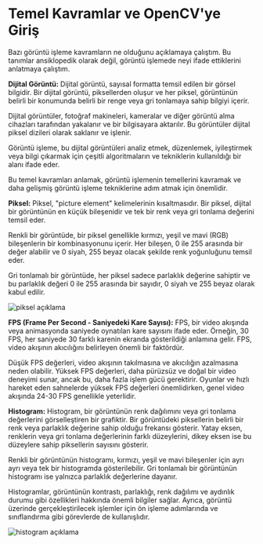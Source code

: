 # Temel Kavramlar ve OpenCV'ye Giriş

Bazı görüntü işleme kavramların ne olduğunu açıklamaya çalıştım. Bu tanımlar ansiklopedik olarak değil, görüntü işlemede neyi ifade ettiklerini anlatmaya çalıştım.

**Dijital Görüntü:**
Dijital görüntü, sayısal formatta temsil edilen bir görsel bilgidir. Bir dijital görüntü, piksellerden oluşur ve her piksel, görüntünün belirli bir konumunda belirli bir renge veya gri tonlamaya sahip bilgiyi içerir.

Dijital görüntüler, fotoğraf makineleri, kameralar ve diğer görüntü alma cihazları tarafından yakalanır ve bir bilgisayara aktarılır. Bu görüntüler dijital piksel dizileri olarak saklanır ve işlenir.

Görüntü işleme, bu dijital görüntüleri analiz etmek, düzenlemek, iyileştirmek veya bilgi çıkarmak için çeşitli algoritmaların ve tekniklerin kullanıldığı bir alanı ifade eder.

Bu temel kavramları anlamak, görüntü işlemenin temellerini kavramak ve daha gelişmiş görüntü işleme tekniklerine adım atmak için önemlidir.


**Piksel:**
Piksel, "picture element" kelimelerinin kısaltmasıdır. Bir piksel, dijital bir görüntünün en küçük bileşenidir ve tek bir renk veya gri tonlama değerini temsil eder.

Renkli bir görüntüde, bir piksel genellikle kırmızı, yeşil ve mavi (RGB) bileşenlerin bir kombinasyonunu içerir. Her bileşen, 0 ile 255 arasında bir değer alabilir ve 0 siyah, 255 beyaz olacak şekilde renk yoğunluğunu temsil eder.

Gri tonlamalı bir görüntüde, her piksel sadece parlaklık değerine sahiptir ve bu parlaklık değeri 0 ile 255 arasında bir sayıdır, 0 siyah ve 255 beyaz olarak kabul edilir.


![piksel açıklama](https://www.tech-worm.com/wp-content/uploads/2016/02/piksel.jpg)


**FPS (Frame Per Second - Saniyedeki Kare Sayısı):**
FPS, bir video akışında veya animasyonda saniyede oynatılan kare sayısını ifade eder. Örneğin, 30 FPS, her saniyede 30 farklı karenin ekranda gösterildiği anlamına gelir. FPS, video akışının akıcılığını belirleyen önemli bir faktördür.

Düşük FPS değerleri, video akışının takılmasına ve akıcılığın azalmasına neden olabilir. Yüksek FPS değerleri, daha pürüzsüz ve doğal bir video deneyimi sunar, ancak bu, daha fazla işlem gücü gerektirir. Oyunlar ve hızlı hareket eden sahnelerde yüksek FPS değerleri önemlidirken, genel video akışında 24-30 FPS genellikle yeterlidir.


**Histogram:**
Histogram, bir görüntünün renk dağılımını veya gri tonlama değerlerini görselleştiren bir grafiktir. Bir görüntüdeki piksellerin belirli bir renk veya parlaklık değerine sahip olduğu frekansı gösterir. Yatay eksen, renklerin veya gri tonlama değerlerinin farklı düzeylerini, dikey eksen ise bu düzeylere sahip piksellerin sayısını gösterir.

Renkli bir görüntünün histogramı, kırmızı, yeşil ve mavi bileşenler için ayrı ayrı veya tek bir histogramda gösterilebilir. Gri tonlamalı bir görüntünün histogramı ise yalnızca parlaklık değerlerine dayanır.

Histogramlar, görüntünün kontrastı, parlaklığı, renk dağılımı ve aydınlık durumu gibi özellikleri hakkında önemli bilgiler sağlar. Ayrıca, görüntü üzerinde gerçekleştirilecek işlemler için ön işleme adımlarında ve sınıflandırma gibi görevlerde de kullanışlıdır.


![histogram açıklama](https://miro.medium.com/v2/resize:fit:846/1*ZsB5N4w-WUs0CiCUBcweRw.png)